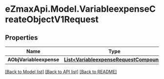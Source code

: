 
# eZmaxApi.Model.VariableexpenseCreateObjectV1Request

## Properties

Name | Type | Description | Notes
------------ | ------------- | ------------- | -------------
**AObjVariableexpense** | [**List&lt;VariableexpenseRequestCompound&gt;**](VariableexpenseRequestCompound.md) |  | 

[[Back to Model list]](../README.md#documentation-for-models)
[[Back to API list]](../README.md#documentation-for-api-endpoints)
[[Back to README]](../README.md)

